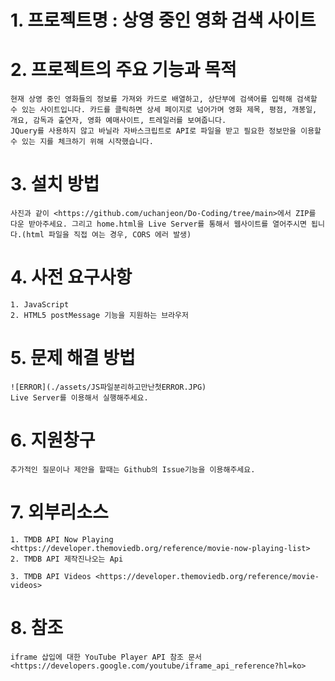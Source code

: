 # 1. 프로젝트명 : 상영 중인 영화 검색 사이트

# 2. 프로젝트의 주요 기능과 목적

    현재 상영 중인 영화들의 정보를 가져와 카드로 배열하고, 상단부에 검색어를 입력해 검색할 수 있는 사이트입니다. 카드를 클릭하면 상세 페이지로 넘어가며 영화 제목, 평점, 개봉일, 개요, 감독과 출연자, 영화 예매사이트, 트레일러를 보여줍니다.
    JQuery를 사용하지 않고 바닐라 자바스크립트로 API로 파일을 받고 필요한 정보만을 이용할 수 있는 지를 체크하기 위해 시작했습니다.

# 3. 설치 방법

    사진과 같이 <https://github.com/uchanjeon/Do-Coding/tree/main>에서 ZIP를 다운 받아주세요. 그리고 home.html을 Live Server를 통해서 웹사이트를 열어주시면 됩니다.(html 파일을 직접 여는 경우, CORS 에러 발생)

# 4. 사전 요구사항

    1. JavaScript
    2. HTML5 postMessage 기능을 지원하는 브라우저

# 5. 문제 해결 방법

    ![ERROR](./assets/JS파일분리하고만난첫ERROR.JPG)
    Live Server를 이용해서 실행해주세요.

# 6. 지원창구

    추가적인 질문이나 제안을 할때는 Github의 Issue기능을 이용해주세요.

# 7. 외부리소스

    1. TMDB API Now Playing <https://developer.themoviedb.org/reference/movie-now-playing-list>
    2. TMDB API 제작진나오는 Api

    3. TMDB API Videos <https://developer.themoviedb.org/reference/movie-videos>

# 8. 참조

    iframe 삽입에 대한 YouTube Player API 참조 문서 <https://developers.google.com/youtube/iframe_api_reference?hl=ko>
